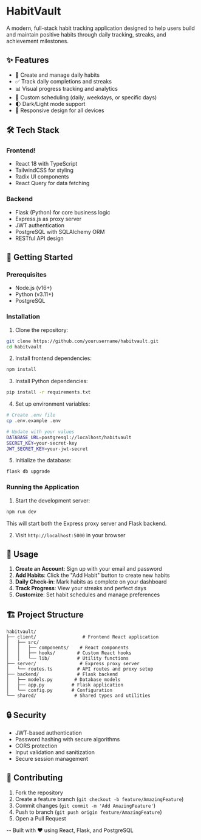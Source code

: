 # HabitVault

A modern, full-stack habit tracking application designed to help users build and maintain positive habits through daily tracking, streaks, and achievement milestones.

## ✨ Features

- 📝 Create and manage daily habits
- ✅ Track daily completions and streaks
- 📊 Visual progress tracking and analytics
- 🎯 Custom scheduling (daily, weekdays, or specific days)
- 🌓 Dark/Light mode support
- 📱 Responsive design for all devices

## 🛠️ Tech Stack

### Frontend!

- React 18 with TypeScript
- TailwindCSS for styling
- Radix UI components
- React Query for data fetching

### Backend
- Flask (Python) for core business logic
- Express.js as proxy server
- JWT authentication
- PostgreSQL with SQLAlchemy ORM
- RESTful API design

## 🚀 Getting Started

### Prerequisites
- Node.js (v16+)
- Python (v3.11+)
- PostgreSQL

### Installation

1. Clone the repository:
```bash
git clone https://github.com/yourusername/habitvault.git
cd habitvault
```

2. Install frontend dependencies:
```bash
npm install
```

3. Install Python dependencies:
```bash
pip install -r requirements.txt
```

4. Set up environment variables:
```bash
# Create .env file
cp .env.example .env

# Update with your values
DATABASE_URL=postgresql://localhost/habitvault
SECRET_KEY=your-secret-key
JWT_SECRET_KEY=your-jwt-secret
```

5. Initialize the database:
```bash
flask db upgrade
```

### Running the Application

1. Start the development server:
```bash
npm run dev
```

This will start both the Express proxy server and Flask backend.

2. Visit `http://localhost:5000` in your browser

## 📱 Usage

1. **Create an Account**: Sign up with your email and password
2. **Add Habits**: Click the "Add Habit" button to create new habits
3. **Daily Check-in**: Mark habits as complete on your dashboard
4. **Track Progress**: View your streaks and perfect days
5. **Customize**: Set habit schedules and manage preferences

## 🏗️ Project Structure

```
habitvault/
├── client/                 # Frontend React application
│   ├── src/
│   │   ├── components/    # React components
│   │   ├── hooks/        # Custom React hooks
│   │   └── lib/          # Utility functions
├── server/                # Express proxy server
│   └── routes.ts         # API routes and proxy setup
├── backend/              # Flask backend
│   ├── models.py        # Database models
│   ├── app.py          # Flask application
│   └── config.py       # Configuration
└── shared/              # Shared types and utilities
```

## 🔒 Security

- JWT-based authentication
- Password hashing with secure algorithms
- CORS protection
- Input validation and sanitization
- Secure session management

## 🤝 Contributing

1. Fork the repository
2. Create a feature branch (`git checkout -b feature/AmazingFeature`)
3. Commit changes (`git commit -m 'Add AmazingFeature'`)
4. Push to branch (`git push origin feature/AmazingFeature`)
5. Open a Pull Request

--
Built with ❤️ using React, Flask, and PostgreSQL
